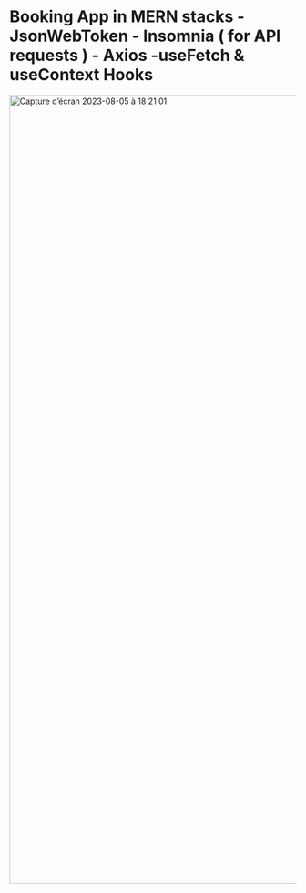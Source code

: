 <h1>Booking App in MERN stacks - JsonWebToken - Insomnia ( for API requests ) - Axios -useFetch & useContext Hooks</h1>


<img width="1386" alt="Capture d’écran 2023-08-05 à 18 21 01" src="https://github.com/alain17-web/bookingapp/assets/60004408/b680e489-0108-4401-8ce1-6cf651e994c4">
